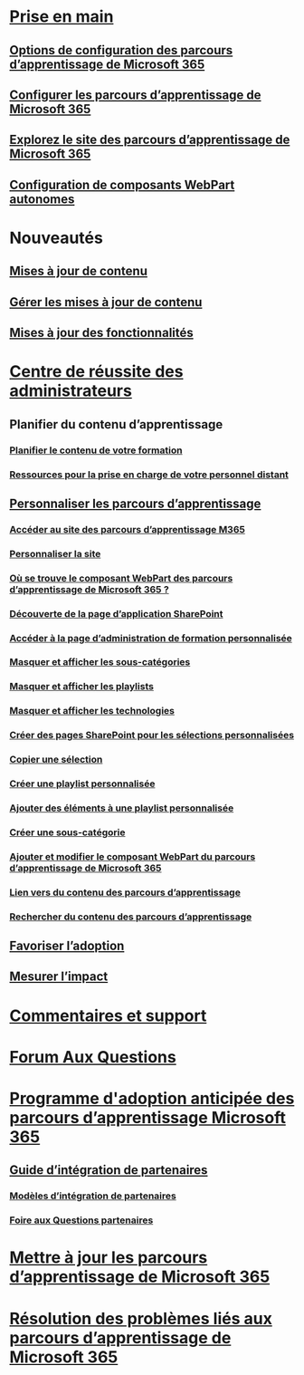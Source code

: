 # [Prise en main](index.md)
## [Options de configuration des parcours d’apprentissage de Microsoft 365](custom_setupoptions.md)
## [Configurer les parcours d’apprentissage de Microsoft 365](custom_provision.md)
## [Explorez le site des parcours d’apprentissage de Microsoft 365](custom_exploresite.md)
## [Configuration de composants WebPart autonomes](custom_manualsetup.md)
# Nouveautés 
## [Mises à jour de contenu](custom_contentupdates.md) 
## [Gérer les mises à jour de contenu](custom_contentupdatesmanage.md)
## [Mises à jour des fonctionnalités](custom_featureupdates.md)
# [Centre de réussite des administrateurs](custom_successcenter.md)
## Planifier du contenu d’apprentissage 
### [Planifier le contenu de votre formation](custom_plancontent.md)
### [Ressources pour la prise en charge de votre personnel distant](custom_plancontent_remoteresources.md)
## [Personnaliser les parcours d’apprentissage](custom_overview.md)
### [Accéder au site des parcours d’apprentissage M365](custom_goto.md)
### [Personnaliser la site](custom_edithelp.md)
### [Où se trouve le composant WebPart des parcours d’apprentissage de Microsoft 365 ?](custom_whereiswebpart.md)
### [Découverte de la page d’application SharePoint](custom_apppages.md)
### [Accéder à la page d’administration de formation personnalisée](custom_accessadmin.md)
### [Masquer et afficher les sous-catégories](custom_hideshowsub.md)
### [Masquer et afficher les playlists](custom_hideshowplaylists.md)
### [Masquer et afficher les technologies](custom_hideshowtech.md)
### [Créer des pages SharePoint pour les sélections personnalisées](custom_createnewpage.md)
### [Copier une sélection](custom_copyplaylist.md)
### [Créer une playlist personnalisée](custom_createnewplaylist.md)
### [Ajouter des éléments à une playlist personnalisée](custom_addassets.md)
### [Créer une sous-catégorie](custom_createnewcat.md)
### [Ajouter et modifier le composant WebPart du parcours d’apprentissage de Microsoft 365](custom_addwebpart.md)
### [Lien vers du contenu des parcours d’apprentissage](custom_linking.md)
### [Rechercher du contenu des parcours d’apprentissage](custom_search.md)
## [Favoriser l’adoption](driveadoption.md)
## [Mesurer l’impact](custom_measureimpact.md)
# [Commentaires et support](feedback.md)
# [Forum Aux Questions](faq.md)
# [Programme d'adoption anticipée des parcours d’apprentissage Microsoft 365](custom_partnerguide.md)
## [Guide d’intégration de partenaires](custom_partnerguide_getfam.md)
### [Modèles d’intégration de partenaires](custom_partnerguide_contint.md) 
### [Foire aux Questions partenaires](custom_partner.md)
# [Mettre à jour les parcours d’apprentissage de Microsoft 365](custom_update.md)
# [Résolution des problèmes liés aux parcours d’apprentissage de Microsoft 365](custom_troubleshooting.md) 